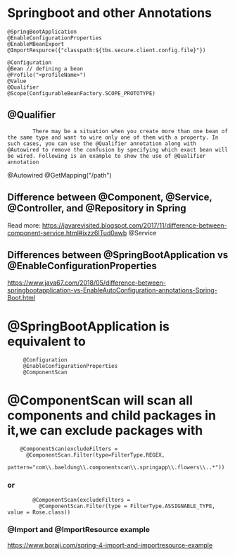 # Springboot and other Annotations

    @SpringBootApplication
    @EnableConfigurationProperties
    @EnableMBeanExport
    @ImportRespurce({"classpath:${tbs.secure.client.config.file}"})

    @Configuration
    @Bean // defining a bean
    @Profile("<profileName>")
    @Value
    @Qualifier
    @Scope(ConfigurableBeanFactory.SCOPE_PROTOTYPE)
## @Qualifier
            There may be a situation when you create more than one bean of the same type and want to wire only one of them with a property. In such cases, you can use the @Qualifier annotation along with @Autowired to remove the confusion by specifying which exact bean will be wired. Following is an example to show the use of @Qualifier annotation

@Autowired
@GetMapping("/path")


## Difference between @Component, @Service, @Controller, and @Repository in Spring
Read more: https://javarevisited.blogspot.com/2017/11/difference-between-component-service.html#ixzz6ITud0awb
@Service

## Differences between @SpringBootApplication vs @EnableConfigurationProperties
https://www.java67.com/2018/05/difference-between-springbootapplication-vs-EnableAutoConfiguration-annotations-Spring-Boot.html

#        @SpringBootApplication is equivalent to 
         @Configuration
         @EnableConfigurationProperties
         @ComponentScan
         
 # @ComponentScan will scan all components and child packages in it,we can exclude packages with
         
        @ComponentScan(excludeFilters = 
          @ComponentScan.Filter(type=FilterType.REGEX,
            pattern="com\\.baeldung\\.componentscan\\.springapp\\.flowers\\..*"))
###             or
            @ComponentScan(excludeFilters = 
              @ComponentScan.Filter(type = FilterType.ASSIGNABLE_TYPE, value = Rose.class))
              
### @Import and @ImportResource example
https://www.boraji.com/spring-4-import-and-importresource-example
